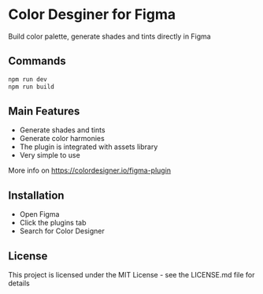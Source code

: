 # Color Desginer for Figma
Build color palette, generate shades and tints directly in Figma 

## Commands

```bash
npm run dev
npm run build
```
## Main Features

* Generate shades and tints
* Generate color harmonies
* The plugin is integrated with assets library
* Very simple to use

More info on https://colordesigner.io/figma-plugin

## Installation

* Open Figma
* Click the plugins tab
* Search for Color Designer

## License

This project is licensed under the MIT License - see the LICENSE.md file for details
